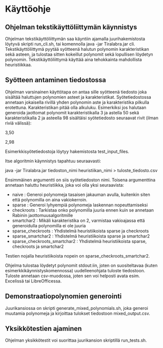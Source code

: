 Käyttöohje
==============

Ohjelman tekstikäyttöliittymän käynnistys
-------

Ohjelman tekstikäyttöliittymän saa käyntiin ajamalla juurihakemistosta löytyvä skripti run_cli.sh, tai komennolla java -jar Tiralabra.jar cli. Tekstikäyttöliittymä pyytää syötteenä halutun polynomin karakteristikan sekä asteen, ja tulostaa sitten kokeillut polynomit sekä lopullisen löydetyn polynomin. Tekstikäyttöliittymä käyttää aina tehokkainta mahdollista heuristiikkaa.

Syötteen antaminen tiedostossa
-------

Ohjelman varsinainen käyttötapa on antaa sille syötteenä tiedosto joka sisältää haluttujen polynomien asteet ja karakteristikat. Syötetiedostossa annetaan jokaisella rivillä yhden polynomin aste ja karakteristika pilkulla erotettuna. Karakteristikan pitää olla alkuluku. Esimerkiksi jos halutaan generoida jaottomat polynomit karakteristikalla 3 ja astella 50 sekä karakteristikalla 2 ja asteella 98 sisältäisi syötetiedosto seuraavat rivit (ilman riviä välissä):

3,50

2,98

Esimerkkisyötetiedostoja löytyy hakemistosta test_input_files.

Itse algoritmin käynnistys tapahtuu seuraavasti:

java -jar Tiralabra.jar tiedoston_nimi heuristiikan_nimi > tuloste_tiedosto.csv

Ensimmäinen argumentti on siis syötetiedoston nimi. Toisena argumenttina annetaan haluttu heuristiikka, joka voi olla yksi seuraavista:

- naive : Generoi polynomeja tasaisen jakauman avulla, kuitenkin siten että polynomilla on aina vakiokerroin.
- sparse : Generoi lyhyempiä polynomeja laskennan nopeuttamiseksi
- checkroots : Tarkistaa onko polynomilla juuria ennen kuin se annetaan Rabinin jaottomuusalgoritmille
- smartchar2 : Mikäli karakteristika on 2, varmistaa vakioajassa että generoidulla polynomilla ei ole juuria
- sparse_checkroots : Yhdistelmä heuristiikoista sparse ja checkroots
- sparse_smartchar2 : Yhdistelmä heuristiikoista sparse ja smartchar2
- sparse_checkroots_smartchar2 : Yhdistelmä heuristiikoista sparse, checkroots ja smartchar2

Testien nojalla heuristiikoista nopein on sparse_checkroots_smartchar2.

Ohjelma tulostaa löydetyt polynomit stdout:iin, joten on suositeltavaa (kuten esimerkkikäynnistyskomennossa) uudelleenohjata tuloste tiedostoon. Tuloste annetaan csv-muodossa, joten sen voi helposti avata esim. Excelissä tai LibreOfficessa.

Demonstraatiopolynomien generointi
-------

Juurikansiossa on skripti generate_mixed_polynomials.sh, joka generoi muutamia polynomeja ja kirjoittaa tulokset tiedostoon mixed_output.csv.

Yksikkötestien ajaminen
-------

Ohjelman yksikkötestit voi suorittaa juurikansion skriptillä run_tests.sh.
